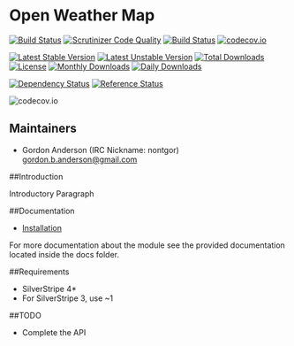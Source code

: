 # Open Weather Map
[![Build Status](https://travis-ci.org/gordonbanderson/openweathermap.svg?branch=wip)](https://travis-ci.org/gordonbanderson/openweathermap)
[![Scrutinizer Code Quality](https://scrutinizer-ci.com/g/gordonbanderson/openweathermap/badges/quality-score.png?b=wip)](https://scrutinizer-ci.com/g/gordonbanderson/openweathermap/?branch=wip)
[![Build Status](https://scrutinizer-ci.com/g/gordonbanderson/openweathermap/badges/build.png?b=wip)](https://scrutinizer-ci.com/g/gordonbanderson/openweathermap/build-status/wip)
[![codecov.io](https://codecov.io/github/gordonbanderson/openweathermap/coverage.svg?branch=wip)](https://codecov.io/github/gordonbanderson/openweathermap?branch=wip)

[![Latest Stable Version](https://poser.pugx.org/weboftalent/openweathermap/version)](https://packagist.org/packages/weboftalent/openweathermap)
[![Latest Unstable Version](https://poser.pugx.org/weboftalent/openweathermap/v/unstable)](//packagist.org/packages/weboftalent/openweathermap)
[![Total Downloads](https://poser.pugx.org/weboftalent/openweathermap/downloads)](https://packagist.org/packages/weboftalent/openweathermap)
[![License](https://poser.pugx.org/weboftalent/openweathermap/license)](https://packagist.org/packages/weboftalent/openweathermap)
[![Monthly Downloads](https://poser.pugx.org/weboftalent/openweathermap/d/monthly)](https://packagist.org/packages/weboftalent/openweathermap)
[![Daily Downloads](https://poser.pugx.org/weboftalent/openweathermap/d/daily)](https://packagist.org/packages/weboftalent/openweathermap)

[![Dependency Status](https://www.versioneye.com/php/weboftalent:openweathermap/badge.svg)](https://www.versioneye.com/php/weboftalent:openweathermap)
[![Reference Status](https://www.versioneye.com/php/weboftalent:openweathermap/reference_badge.svg?style=flat)](https://www.versioneye.com/php/weboftalent:openweathermap/references)

![codecov.io](https://codecov.io/github/gordonbanderson/openweathermap/branch.svg?branch=wip)

## Maintainers

* Gordon Anderson (IRC Nickname: nontgor)
	gordon.b.anderson@gmail.com

##Introduction

Introductory Paragraph
 
##Documentation
* [Installation](./docs/en/Installation.md)

For more documentation about the module see the provided documentation located
inside the docs folder.

##Requirements
* SilverStripe 4*
* For SilverStripe 3, use ~1

##TODO
* Complete the API
